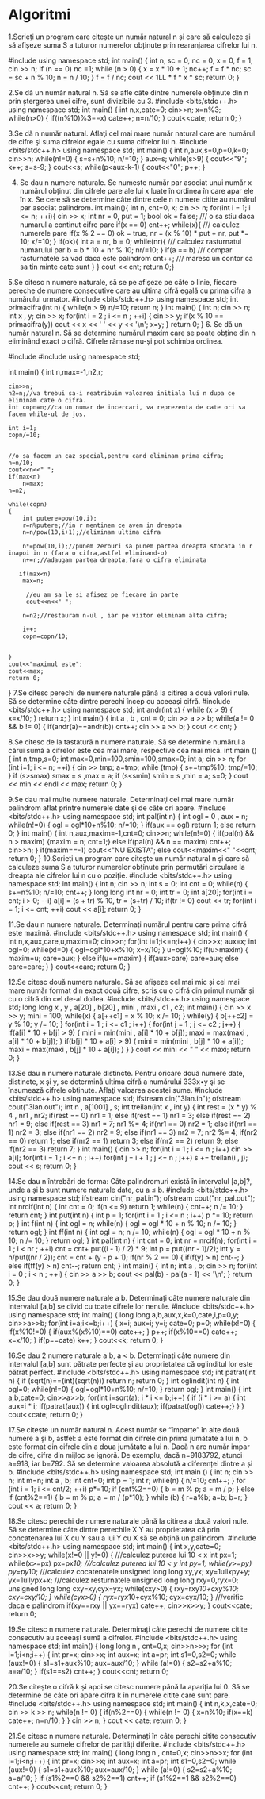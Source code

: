 # Algoritmi 
1.Scrieți un program care citește un număr natural n și care să calculeze și să afișeze suma S a tuturor numerelor obținute prin rearanjarea cifrelor lui n.

#include <iostream>
using namespace std;
int main() {
int n, sc = 0, nc = 0, x = 0, f = 1;
cin >> n;
if (n == 0) nc =1;
while (n > 0) {
x = x * 10 + 1;
nc++;
f = f * nc;
sc = sc + n % 10;
n = n / 10;
} 
f = f / nc;
cout << 1LL * f * x * sc;
return 0; }

2.Se dă un număr natural n. Să se afle câte dintre numerele obținute din n prin ștergerea unei cifre, sunt divizibile cu 3.
#include <bits/stdc++.h>
using namespace std;
int main()
{
int n,x,cate=0;
cin>>n;
x=n%3;
while(n>0)
{
if((n%10)%3==x) cate++;
n=n/10;
}
cout<<cate;
return 0; }

3.Se dă n număr natural. Aflaţi cel mai mare număr natural care are numărul de cifre şi suma cifrelor egale cu suma cifrelor lui n.
#include <bits/stdc++.h>
using namespace std;
int main()
{
int n,aux,s=0,p=0,k=0;
cin>>n;
while(n!=0)
{
s=s+n%10;
n/=10;
}
aux=s;
while(s>9)
{
cout<<"9";
k++;
s=s-9;
}
cout<<s;
while(p<aux-k-1)
{
cout<<"0";
p++;
}

4. Se dau n numere naturale. Se numește număr par asociat unui număr x numărul obținut din cifrele pare ale lui x luate în ordinea în care apar ele în x. Se cere să se determine câte dintre cele n numere citite au numărul par asociat palindrom.
int main(){
int n, cnt=0, x;
cin >> n;
for(int i = 1; i <= n; ++i){
cin >> x;
int nr = 0, put = 1;
bool ok = false; /// o sa stiu daca numarul a continut cifre pare
if(x == 0)
cnt++;
while(x){ /// calculez numerele pare
if(x % 2 == 0)
ok = true, nr = (x % 10) * put + nr, put *= 10;
x/=10;
}
if(ok){
int a = nr, b = 0;
while(nr){ /// calculez rasturnatul numarului par
b = b * 10 + nr % 10;
nr/=10;
}
if(a == b) /// compar rasturnatele sa vad daca este palindrom
cnt++; /// maresc un contor ca sa tin minte cate sunt
}
}
cout << cnt;
return 0;}

5.Se citesc n numere naturale, să se pe afișeze pe câte o linie, fiecare pereche de numere consecutive care au ultima cifră egală cu prima cifra a numărului urmator.
#include <bits/stdc++.h>
using namespace std;
int primacifra(int n)
{
while(n > 9)
n/=10;
return n;
}
int main()
{
int n;
cin >> n;
int x , y;
cin >> x;
for(int i = 2 ; i <= n ; ++i)
{
cin >> y;
if(x % 10 == primacifra(y))
cout << x << ' ' << y << '\n';
x=y;
}
return 0;
}
6. Se dă un număr natural n. Să se determine numărul maxim care se poate obține din n eliminând exact o cifră. Cifrele rămase nu-și pot schimba ordinea.

#include <iostream>
#include <cmath>
using namespace std;

int main()
{
    int n,max=-1,n2,r;

    cin>>n;
    n2=n;//va trebui sa-i reatribuim valoarea initiala lui n dupa ce eliminam cate o cifra.
    int copn=n;//ca un numar de incercari, va reprezenta de cate ori sa facem while-ul de jos.

    int i=1;
    copn/=10;

    
    //o sa facem un caz special,pentru cand eliminam prima cifra;
    n=n/10;
    cout<<n<<" ";
    if(max<n)
        n=max;
    n=n2;

    while(copn)
    { 
        int putere=pow(10,i);
        r=n%putere;//in r mentinem ce avem in dreapta
        n=n/pow(10,i+1);//eliminam ultima cifra

        n*=pow(10,i);//punem zerouri sa punem partea dreapta stocata in r inapoi in n (fara o cifra,astfel eliminand-o)
        n+=r;//adaugam partea dreapta,fara o cifra eliminata

       if(max<n)
        max=n;

         //eu am sa le si afisez pe fiecare in parte
         cout<<n<<" ";

        n=n2;//restauram n-ul , iar pe viitor eliminam alta cifra;

        i++;
        copn=copn/10;

       
    }
    cout<<"maximul este";
    cout<<max;
    return 0;
}
7.Se citesc perechi de numere naturale până la citirea a două valori nule. Să se determine câte dintre perechi încep cu aceeași cifră.
#include <bits/stdc++.h>
using namespace std;
int andr(int x)
{
while (x > 9)
{
x=x/10;
}
return x;
}
int main()
{
int a , b , cnt = 0;
cin >> a >> b;
while(a != 0 && b != 0)
{
if(andr(a)==andr(b)) cnt++;
cin >> a >> b;
}
cout << cnt;
}

8.Se citesc de la tastatură n numere naturale. Să se determine numărul a cărui sumă a cifrelor este cea mai mare, respective cea mai mică.
int main ()
{
int n,tmp,s=0;
int max=0,min=100,smin=100,smax=0;
int a;
cin >> n;
for (int i=1; i <= n; ++i)
{
cin >> tmp;
a=tmp;
while (tmp)
{
s+=tmp%10;
tmp/=10;
}
if (s>smax)
smax = s ,max = a;
if (s<smin)
smin = s ,min = a;
s=0;
}
cout << min << endl << max;
return 0;
}

9.Se dau mai multe numere naturale. Determinaţi cel mai mare număr palindrom aflat printre numerele date şi de câte ori apare.
#include <bits/stdc++.h>
using namespace std;
int pal(int n)
{
int ogl = 0 , aux = n;
while(n!=0)
{
ogl = ogl*10+n%10;
n/=10;
}
if(aux == ogl) return 1;
else return 0;
}
int main()
{
int n,aux,maxim=-1,cnt=0;
cin>>n;
while(n!=0)
{
if(pal(n) && n > maxim) {maxim = n; cnt=1;}
else if(pal(n) && n == maxim) cnt++;
cin>>n;
}
if(maxim==-1) cout<<"NU EXISTA";
else
cout<<maxim<<" "<<cnt;
return 0; }
10.Scrieți un program care citește un număr natural n și care să calculeze suma S a tuturor numerelor obținute prin permutări circulare la dreapta ale cifrelor lui n cu o poziție.
#include <bits/stdc++.h>
using namespace std;
int main()
{
int n;
cin >> n;
int s = 0;
int cnt = 0;
while(n)
{
s+=n%10;
n/=10;
cnt++;
}
long long int nr = 0;
int tr = 0;
int a[20];
for(int i = cnt; i > 0; --i)
a[i] = (s + tr) % 10, tr = (s+tr) / 10;
if(tr != 0)
cout << tr;
for(int i = 1; i <= cnt; ++i)
cout << a[i];
return 0; }

11.Se dau n numere naturale. Determinați numărul pentru care prima cifră este maximă.
#include <bits/stdc++.h>
using namespace std;
int main()
{
int n,x,aux,care,u,maxim=0;
cin>>n;
for(int i=1;i<=n;i++)
{
cin>>x;
aux=x;
int ogl=0;
while(x!=0)
{
ogl=ogl*10+x%10;
x=x/10;
}
u=ogl%10;
if(u>maxim)
{
maxim=u;
care=aux;
}
else
if(u==maxim)
{
if(aux>care)
care=aux;
else care=care;
}
}
cout<<care;
return 0; }

12.Se citesc două numere naturale. Să se afișeze cel mai mic și cel mai mare număr format din exact două cifre, scris cu o cifră din primul număr și cu o cifră din cel de-al doilea.
#include <bits/stdc++.h>
using namespace std;
long long x , y , a[20] , b[20] , mini , maxi , c1 , c2;
int main()
{
cin >> x >> y;
mini = 100;
while(x)
{
a[++c1] = x % 10;
x /= 10;
}
while(y)
{
b[++c2] = y % 10;
y /= 10;
}
for(int i = 1 ; i <= c1 ; i++)
{
for(int j = 1 ; j <= c2 ; j++)
{
if(a[i] * 10 + b[j] > 9)
{
mini = min(mini , a[i] * 10 + b[j]);
maxi = max(maxi , a[i] * 10 + b[j]);
}
if(b[j] * 10 + a[i] > 9)
{
mini = min(mini , b[j] * 10 + a[i]);
maxi = max(maxi , b[j] * 10 + a[i]);
}
}
}
cout << mini << " " << maxi;
return 0; }

13.Se dau n numere naturale distincte. Pentru oricare două numere date, distincte, x şi y, se determină ultima cifră a numărului 333x•y şi se însumează cifrele obţinute. Aflaţi valoarea acestei sume.
#include <bits/stdc++.h>
using namespace std;
ifstream cin("3lan.in");
ofstream cout("3lan.out");
int n , a[1001] , s;
int treilan(int x , int y)
{
int rest = (x * y) % 4 , nr1 , nr2;
if(rest == 0) nr1 = 1;
else if(rest == 1) nr1 = 3;
else if(rest == 2) nr1 = 9;
else if(rest == 3) nr1 = 7;
nr1 %= 4;
if(nr1 == 0) nr2 = 1;
else if(nr1 == 1) nr2 = 3;
else if(nr1 == 2) nr2 = 9;
else if(nr1 == 3) nr2 = 7;
nr2 %= 4;
if(nr2 == 0) return 1;
else if(nr2 == 1) return 3;
else if(nr2 == 2) return 9;
else if(nr2 == 3) return 7;
}
int main()
{
cin >> n;
for(int i = 1 ; i <= n ; i++)
cin >> a[i];
for(int i = 1 ; i <= n ; i++)
for(int j = i + 1 ; j <= n ; j++)
s += treilan(i , j);
cout << s;
return 0; }

14.Se dau n întrebări de forma: Câte palindromuri există în intervalul [a,b]?, unde a și b sunt numere naturale date, cu a ≤ b.
#include <bits/stdc++.h>
using namespace std;
ifstream cin("nr_pal.in");
ofstream cout("nr_pal.out");
int nrcif(int n)
{
int cnt = 0;
if(n <= 9)
return 1;
while(n)
{
cnt++;
n /= 10;
}
return cnt;
}
int put(int n)
{
int p = 1;
for(int i = 1 ; i <= n ; i++) p *= 10;
return p;
}
int f(int n)
{
int ogl = n;
while(n)
{
ogl = ogl * 10 + n % 10;
n /= 10;
}
return ogl;
}
int ff(int n)
{
int ogl = n;
n /= 10;
while(n)
{
ogl = ogl * 10 + n % 10;
n /= 10;
}
return ogl;
}
int pal(int n)
{
int cnt = 0;
int nr = nrcif(n);
for(int i = 1 ; i < nr ; ++i)
cnt = cnt+ put((i - 1) / 2) * 9;
int p = put((nr - 1)/2);
int y = n/put((nr / 2));
cnt = cnt + (y - p + 1);
if(nr % 2 == 0)
{
if(f(y) > n) cnt--;
}
else if(ff(y) > n) cnt--;
return cnt;
}
int main()
{
int n;
int a , b;
cin >> n;
for(int i = 0 ; i < n ; ++i)
{
cin >> a >> b;
cout << pal(b) - pal(a - 1) << '\n';
}
return 0; }

15.Se dau două numere naturale a b. Determinați câte numere naturale din intervalul [a,b] se divid cu toate cifrele lor nenule.
#include <bits/stdc++.h>
using namespace std;
int main()
{
long long a,b,aux,x,k=0,cate,i,p=0,y;
cin>>a>>b;
for(int i=a;i<=b;i++)
{
x=i;
aux=i;
y=i;
cate=0;
p=0;
while(x!=0)
{
if(x%10!=0)
{
if(aux%(x%10)==0) cate++;
}
p++;
if(x%10==0) cate++;
x=x/10;
}
if(p==cate) k++;
}
cout<<k;
return 0; }

16.Se dau 2 numere naturale a b, a < b. Determinați câte numere din intervalul [a,b] sunt pătrate perfecte și au proprietatea că oglinditul lor este pătrat perfect.
#include <bits/stdc++.h>
using namespace std;
int patrat(int n)
{
if (sqrt(n)==(int)(sqrt(n))) return n;
return 0;
}
int oglindit(int n)
{
int ogl=0;
while(n!=0)
{
ogl=ogl*10+n%10;
n/=10;
}
return ogl;
}
int main()
{
int a,b,cate=0;
cin>>a>>b;
for(int i=sqrt(a); i * i <= b;i++)
{
if (i * i >= a)
{
int aux=i * i;
if(patrat(aux))
{
int ogl=oglindit(aux);
if(patrat(ogl)) cate++;}
}
}
cout<<cate;
return 0; }

17.Se citește un număr natural n. Acest număr se “împarte” în alte două numere a și b, astfel: a este format din cifrele din prima jumătate a lui n, b este format din cifrele din a doua jumătate a lui n. Dacă n are număr impar de cifre, cifra din mijloc se ignoră. De exemplu, dacă n=9183792, atunci a=918, iar b=792. Să se determine valoarea absolută a diferenței dintre a și b.
#include <bits/stdc++.h>
using namespace std;
int main ()
{
int n;
cin >> n;
int m=n;
int a , b;
int cnt=0;
int p = 1;
int r;
while(n)
{
n/=10;
cnt++;
}
for (int i = 1; i <= cnt/2; ++i)
p*=10;
if (cnt%2==0)
{
b = m % p;
a = m / p;
}
else if (cnt%2==1)
{
b = m % p;
a = m / (p*10);
}
while (b)
{
r=a%b;
a=b;
b=r;
}
cout << a;
return 0; }

18.Se citesc perechi de numere naturale până la citirea a două valori nule. Să se determine câte dintre perechile X Y au proprietatea că prin concatenarea lui X cu Y sau a lui Y cu X să se obțină un palindrom.
#include <bits/stdc++.h>
using namespace std;
int main()
{
int x,y,cate=0;
cin>>x>>y;
while(x!=0 || y!=0)
{
///calculez puterea lui 10 < x
int px=1;
while(x>=px) px=px*10;
///calculez puterea lui 10 < y
int py=1;
while(y>=py) py=py*10;
///calculez cocatenatele
unsigned long long xy,yx;
xy=1ull*x*py+y;
yx=1ull*y*px+x;
///calculez resturnatele
unsigned long long rxy=0,ryx=0;
unsigned long long cxy=xy,cyx=yx;
while(cxy>0)
{
rxy=rxy*10+cxy%10;
cxy=cxy/10;
}
while(cyx>0)
{
ryx=ryx*10+cyx%10;
cyx=cyx/10;
}
///verific daca e palindrom
if(xy==rxy || yx==ryx) cate++;
cin>>x>>y;
}
cout<<cate;
return 0;

19.Se citesc n numere naturale. Determinați câte perechi de numere citite consecutiv au aceeași sumă a cifrelor.
#include <bits/stdc++.h>
using namespace std;
int main()
{
long long n , cnt=0,x;
cin>>n>>x;
for (int i=1;i<n;i++)
{
int pr=x;
cin>>x;
int aux=x;
int a=pr;
int s1=0,s2=0;
while (aux!=0)
{
s1=s1+aux%10;
aux=aux/10;
}
while (a!=0)
{
s2=s2+a%10;
a=a/10;
}
if(s1==s2) cnt++;
}
cout<<cnt;
return 0;

20.Se citește o cifră k și apoi se citesc numere până la apariția lui 0. Să se determine de câte ori apare cifra k în numerele citite care sunt pare.
#include <bits/stdc++.h>
using namespace std;
int main()
{
int n,k,x,cate=0;
cin >> k >> n;
while(n != 0)
{
if(n%2==0)
{
while(n != 0)
{
x=n%10;
if(x==k) cate++;
n=n/10;
}
}
cin >> n;
}
cout << cate;
return 0; }

21.Se citesc n numere naturale. Determinați în câte perechi citite consecutiv numerele au sumele cifrelor de parități diferite.
#include <bits/stdc++.h>
using namespace std;
int main()
{
long long n , cnt=0,x;
cin>>n>>x;
for (int i=1;i<n;i++)
{
int pr=x;
cin>>x;
int aux=x;
int a=pr;
int s1=0,s2=0;
while (aux!=0)
{
s1=s1+aux%10;
aux=aux/10;
}
while (a!=0)
{
s2=s2+a%10;
a=a/10;
}
if (s1%2==0 && s2%2==1) cnt++;
if (s1%2==1 && s2%2==0) cnt++;
}
cout<<cnt;
return 0; }


